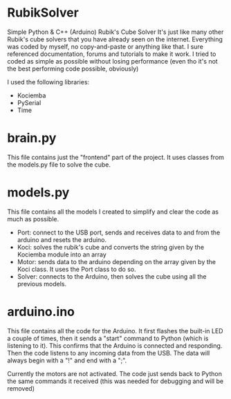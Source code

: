# RubikSolver

Simple Python & C++ (Arduino) Rubik's Cube Solver
It's just like many other Rubik's cube solvers that you have already seen on the internet.
Everything was coded by myself, no copy-and-paste or anything like that.
I sure referenced documentation, forums and tutorials to make it work.
I tried to coded as simple as possible without losing performance (even tho it's not the best performing code possible, obviously)

I used the following libraries:
- Kociemba
- PySerial
- Time

# brain.py
This file contains just the "frontend" part of the project. It uses classes from the models.py file to solve the cube.

# models.py
This file contains all the models I created to simplify and clear the code as much as possible.

- Port: connect to the USB port, sends and receives data to and from the arduino and resets the arduino.
- Koci: solves the rubik's cube and converts the string given by the Kociemba module into an array
- Motor: sends data to the arduino depending on the array given by the Koci class. It uses the Port class to do so.
- Solver: connects to the Arduino, then solves the cube using all the previous models.

# arduino.ino
This file contains all the code for the Arduino.
It first flashes the built-in LED a couple of times, then it sends a "start" command to Python (which is listening to it). This confirms that the Arduino is connected and responding.
Then the code listens to any incoming data from the USB.
The data will always begin with a "!" and end with a ";".

Currently the motors are not activated. The code just sends back to Python the same commands it received (this was needed for debugging and will be removed)
